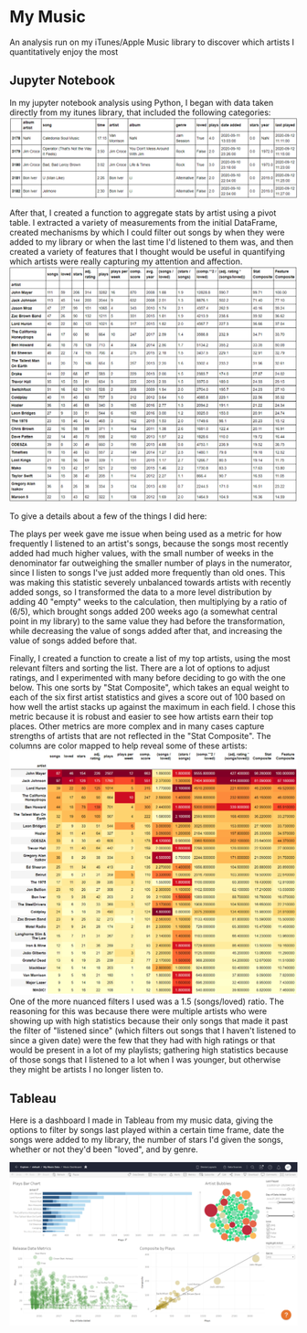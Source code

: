 # My Music
An analysis run on my iTunes/Apple Music library to discover which artists I quantitatively enjoy the most
 

## Jupyter Notebook
In my jupyter notebook analysis using Python, I began with data taken directly from my itunes library, that included the following categories:
![df](mymusic_df.png)

After that, I created a function to aggregate stats by artist using a pivot table. I extracted a variety of measurements from the initial 
DataFrame, created mechanisms by which I could filter out songs by when they were added to my library or when the last time I'd listened to 
them was, and then created a variety of features that I thought would be useful in quantifying which artists were really capturing my attention
and affection. 
![Artist Stats](mymusic_artist_stats.png)

To give a details about a few of the things I did here: 

The plays per week gave me issue when being used as a metric for how frequently I listened to an artist's songs, because the songs most recently 
added had much higher values, with the small number of weeks in the denominator far outweighing the smaller number of plays in the numerator, 
since I listen to songs I've just added more frequently than old ones. This was making this statistic severely unbalanced towards artists with recently 
added songs, so I transformed the data to a more level distribution by adding 40 "empty" weeks to the calculation, then multiplying by a ratio of (6/5),
which brought songs added 200 weeks ago (a somewhat central point in my library) to the same value they had before the transformation, while decreasing
the value of songs added after that, and increasing the value of songs added before that.


Finally, I created a function to create a list of my top artists, using the most relevant filters and sorting the list. There are a lot of options to 
adjust ratings, and I experimented with many before deciding to go with the one below. This one sorts by "Stat Composite", which takes an equal weight to
each of the six first artist statistics and gives a score out of 100 based on how well the artist stacks up against the maximum in each field. I chose
this metric because it is robust and easier to see how artists earn their top places. Other metrics are more complex and in many cases capture strengths 
of artists that are not reflected in the "Stat Composite". The columns are color mapped to help reveal some of these artists:
![Top Artists](mymusic_top_artists.png)
One of the more nuanced filters I used was a 1.5 (songs/loved) ratio. The reasoning for this was because there were multiple artists who were showing 
up with high statistics because their only songs that made it past the filter of "listened since" (which filters out songs that I haven't listened to 
since a given date) were the few that they had with high ratings or that would be present in a lot of my playlists; gathering high statistics because 
of those songs that I listened to a lot when I was younger, but otherwise they might be artists I no longer listen to. 

## Tableau
Here is a dashboard I made in Tableau from my music data, giving the options to filter by songs last played within a certain time frame,
date the songs were added to my library, the number of stars I'd given the songs, whether or not they'd been "loved", and by genre.

![My Music Tableau](TableauMyMusicDashboard.png)
